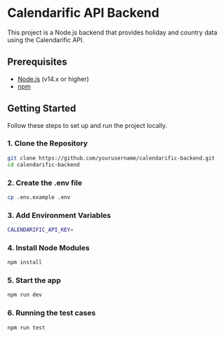 # Calendarific API Backend

This project is a Node.js backend that provides holiday and country data using the Calendarific API.

## Prerequisites

- [Node.js](https://nodejs.org/) (v14.x or higher)
- [npm](https://www.npmjs.com/) 

## Getting Started

Follow these steps to set up and run the project locally.

### 1. Clone the Repository

```bash
git clone https://github.com/yourusername/calendarific-backend.git
cd calendarific-backend
```

### 2. Create the .env file

```bash
cp .env.example .env
```

### 3. Add Environment Variables

```bash
CALENDARIFIC_API_KEY=
```

### 4. Install Node Modules

```bash
npm install
```

### 5. Start the app

```bash
npm run dev
```

### 6. Running the test cases

```bash
npm run test
```
